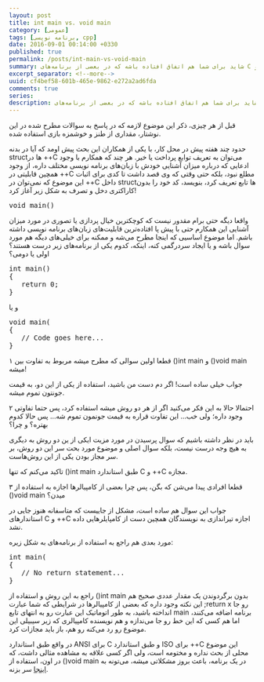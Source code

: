 ```yaml
---
layout: post
title: int main vs. void main
category: [عمومی]
tags: [برنامه نویسی, cpp]
date: 2016-09-01 00:14:00 +0330
published: true
permalink: /posts/int-main-vs-void-main
summary: شاید برای شما هم اتفاق افتاده باشه که در بعضی از برنامه‌های C و C++ با تابع void main() مواجه شده باشید، آیا استفاده از این تابع درسته؟ تفاوت بین int main() و void main() در چیست؟ از کدام باید استفاده کنیم؟ در این مطلب قصد دارم با بیانی طنز، به رفع ابهام در این مورد بپردازم.
excerpt_separator: <!--more--> 
uuid: cf4bef58-601b-465e-9862-e272a2ad6fda
comments: true
series: 
description: شاید برای شما هم اتفاق افتاده باشه که در بعضی از برنامه‌های C و C++ با تابع void main() مواجه شده باشید، آیا استفاده از این تابع درسته؟ تفاوت بین int main() و void main() در چیست؟ از کدام باید استفاده کنیم؟ در این مطلب قصد دارم با بیانی طنز، به رفع ابهام در این مورد بپردازم.
---
```

<p><blackquote class="warning">
قبل از هر چیزی، ذکر این موضوع لازمه که در پاسخ به سوالات مطرح شده در این نوشتار، مقداری از طنز و خوشمزه بازی استفاده شده.
</blackquote></p>

حدود چند هفته پیش در محل کار، با یکی از همکاران این بحث پیش اومد که آیا در بدنه structها در ++C می‌توان به تعریف توابع پرداخت یا خیر. هر چند که همکارم با وجود ادعایی که درباره میزان آشنایی خودش با زبان‌های برنامه نویسی مختلف داره، از وجود همچین قابلیتی در ++C مطلع نبود، بلکه حتی وقتی که وی قصد داشت تا کدی برای اثبات این موضوع که نمی‌توان در ++C داخل structها تابع تعریف کرد، بنویسد، کد خود را بدون کاراکتری دخل و تصرف به شکل زیر آغاز کرد!
<div class="ltr-direction font-family-consolas">
<pre class="brush: cpp">
void main()
</pre>
</div>
واقعا دیگه حتی برام مقدور نیست که کوچکترین خیال پردازی یا تصوری در مورد میزان آشنایی این همکارم حتی با پیش پا افتاده‌ترین قابلیت‌های زبان‌های برنامه نویسی داشته باشم.
اما موضوع اساسیی که اینجا مطرح می‌شه و ممکنه برای خیلی‌های دیگه هم مورد سوال باشه و یا ایجاد سردرگمی کنه، اینکه، کدوم یکی از برنامه‌های زیر درست هستند؟ اولی یا دومی؟
<div class="ltr-direction font-family-consolas">
<pre class="brush: cpp">
int main()
{
   return 0;
}
</pre>
</div>
و یا
<div class="ltr-direction font-family-consolas">
<pre class="brush: cpp">
void main(
{
   // Code goes here...
}
</pre>
</div>
<span class="number-box">۱</span>
قطعا اولین سوالی که مطرح میشه مربوط به تفاوت بین <span class="highlight-text">()int main</span> و <span class="highlight-text">()void main</span> میشه!

جواب خیلی ساده است! اگر دم دست من باشید، استفاده از یکی از این دو، به قیمت جونتون تموم میشه.

<span class="number-box">۲</span>
احتمالا حالا به این فکر می‌کنید اگر از هر دو روش میشه استفاده کرد، پس حتما تفاوتی وجود داره؛ ولی خب... این تفاوت قراره به قیمت جونمون تموم شه... پس حالا کدوم بهتره؟ و چرا؟

باید در نظر داشته باشیم که سوال پرسیدن در مورد <span class="highlight-text">مزیت</span> ایکی از ین دو روش به دیگری به هیچ وجه درست نیست، بلکه سوال اصلی و موضوع مورد بحت سر این دو روش، بر سر <span class="highlight-text">مجاز بودن</span> یکی از این روش‌هاست.

تاکید می‌کنم که تنها <span class="highlight-text">()int main</span> طبق استاندارد C و ++C مجازه.

<span class="number-box">۳</span>
قطعا افرادی پیدا می‌شن که بگن، پس چرا بعضی از کامپیالرها اجازه به استفاده از <span class="highlight-text">()void main</span> میدن؟

جواب این سوال هم ساده است، مشکل از جاییست که متاسفانه هنوز جایی در استاندارهای C و ++C اجازه تیراندازی به نویسندگان همچین دست از کامپایلرهایی داده نشد.

مورد بعدی هم راجع به استفاده از برنامه‌های به شکل زیره:
<div class="ltr-direction font-family-consolas">
<pre class="brush: cpp">
int main(
{
   // No return statement...
}
</pre>
</div>
راجع به این روش و استفاده از ()int main بدون برگردوندن یک مقدار عددی صحیح هم این نکته وجود داره که بعضی از کامپیالرها در شرایطی که شما عبارت <span class="highlight-text">;return x</span> رو جا انداخته باشید، به طور اتوماتیک این عبارت رو به انتهای تابع main برنامه اضافه می‌کنند، اما هم کسی که این خط رو جا می‌ندازه و هم نویسنده کامپیالری که زیر سیبیلی این موضوع رو رد می‌کنه رو هم، باز باید مجازات کرد.

در واقع طبق استاندارد ANSI برای C و طبق استاندارد ISO برای ++C این موضوع محلی از بحث نداره و مختومه است، ولی اگر کسی علاقه به مشاهده مثالی داشت، که در اون، استفاده از ()void main در یک برنامه، باعث بروز مشکلاتی میشه، می‌تونه به [اینجا](https://www.ty-penguin.org.uk/~auj/voidmain/) سر بزنه.
